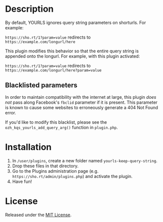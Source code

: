 # Description
By default, YOURLS ignores query string parameters on shorturls. For example:

`https://sho.rt/1?param=value` redirects to `https://example.com/longurl/here`

This plugin modifies this behavior so that the entire query string is appended onto the longurl. For example, with this plugin activated:

`https://sho.rt/1?param=value` redirects to `https://example.com/longurl/here?param=value`

## Blacklisted parameters
In order to maintain compatibility with the internet at large, this plugin *does not* pass along Facebook's `fbclid` parameter if it is present. This parameter is known to cause some websites to erroneously generate a 404 Not Found error.

If you'd like to modify this blacklist, please see the `ozh_kqs_yourls_add_query_arg()` function in `plugin.php`.

# Installation
1. In `/user/plugins`, create a new folder named `yourls-keep-query-string`.
2. Drop these files in that directory.
3. Go to the Plugins administration page (e.g. `https://sho.rt/admin/plugins.php`) and activate the plugin.
4. Have fun!

# License
Released under the [MIT License](https://opensource.org/licenses/MIT).